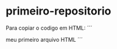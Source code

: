 # primeiro-repositorio

Para copiar o codigo em HTML:
´´´
<html>
  <hl>meu primeiro arquivo HTML</h1>
  </html>
  ´´´
